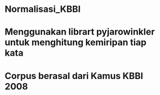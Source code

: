 # Normalisasi_KBBI
# Menggunakan librart pyjarowinkler untuk menghitung kemiripan tiap kata
# Corpus berasal dari Kamus KBBI 2008
